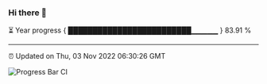 ### Hi there 👋

⏳ Year progress { █████████████████████████▁▁▁▁▁ } 83.91 %

---

⏰ Updated on Thu, 03 Nov 2022 06:30:26 GMT

![Progress Bar CI](https://github.com/ZhaoGui/ZhaoGui/workflows/Progress%20Bar%20CI/badge.svg)
